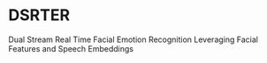 # DSRTER
Dual Stream Real Time Facial Emotion Recognition Leveraging Facial Features and Speech Embeddings 
